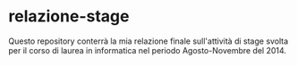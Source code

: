 relazione-stage
===============

Questo repository conterrà la mia relazione finale sull'attività di stage svolta per il corso di laurea in informatica nel periodo Agosto-Novembre del 2014.
